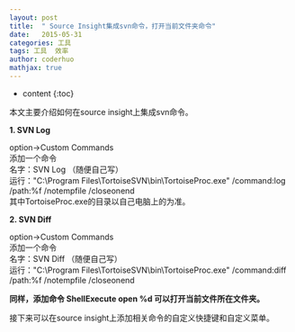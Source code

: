 ```yaml
---
layout: post  
title:  " Source Insight集成svn命令，打开当前文件夹命令"  
date:   2015-05-31  
categories: 工具  
tags: 工具  效率
author: coderhuo  
mathjax: true  
---
```


* content
{:toc}

本文主要介绍如何在source insight上集成svn命令。





  

**1. SVN Log**  


option->Custom Commands   
添加一个命令  
名字：SVN Log  （随便自己写）  
运行："C:\Program Files\TortoiseSVN\bin\TortoiseProc.exe" /command:log /path:%f /notempfile /closeonend    
其中TortoiseProc.exe的目录以自己电脑上的为准。

**2. SVN Diff**  


option->Custom Commands  
添加一个命令  
名字：SVN Diff  （随便自己写）  
运行："C:\Program Files\TortoiseSVN\bin\TortoiseProc.exe" /command:diff /path:%f /notempfile /closeonend  

**同样，添加命令 ShellExecute open %d 可以打开当前文件所在文件夹。**

接下来可以在source insight上添加相关命令的自定义快捷键和自定义菜单。

                
